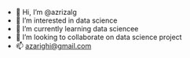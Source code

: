 - 👋 Hi, I’m @azrizalg
- 👀 I’m interested in data science
- 🌱 I’m currently learning data sciencee
- 💞️ I’m looking to collaborate on data science project
- 📫 azarighi@gmail.com

<!---
azrizalg/azrizalg is a ✨ special ✨ repository because its `README.md` (this file) appears on your GitHub profile.
You can click the Preview link to take a look at your changes.
--->
